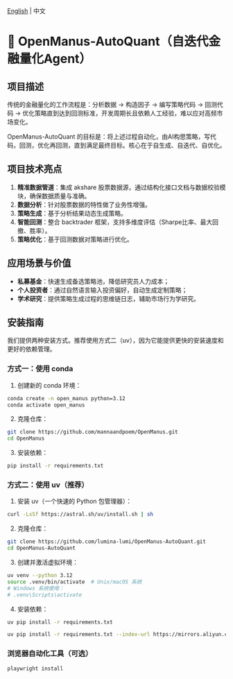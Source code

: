 
[English](README.md) | 中文


# 👋 OpenManus-AutoQuant（自迭代金融量化Agent）

## 项目描述

传统的金融量化的工作流程是：分析数据 → 构造因子 → 编写策略代码 → 回测代码 → 优化策略直到达到回测标准，开发周期长且依赖人工经验，难以应对高频市场变化。

OpenManus-AutoQuant 的目标是：将上述过程自动化，由AI构思策略，写代码，回测，优化再回测，直到满足最终目标。核心在于自生成、自迭代、自优化。

## 项目技术亮点

1. **精准数据管道**：集成 akshare 股票数据源，通过结构化接口文档与数据校验模块，确保数据质量与准确。
2. **数据分析**：针对股票数据的特性做了业务性增强。
3. **策略生成**：基于分析结果动态生成策略。
4. **智能回测**：整合 backtrader 框架，支持多维度评估（Sharpe比率、最大回撤、胜率）。
5. **策略优化**：基于回测数据对策略进行优化。

## 应用场景与价值

- **私募基金**：快速生成备选策略池，降低研究员人力成本；
- **个人投资者**：通过自然语言输入投资偏好，自动生成定制策略；
- **学术研究**：提供策略生成过程的思维链日志，辅助市场行为学研究。

## 安装指南

我们提供两种安装方式。推荐使用方式二（uv），因为它能提供更快的安装速度和更好的依赖管理。

### 方式一：使用 conda

1. 创建新的 conda 环境：

```bash
conda create -n open_manus python=3.12
conda activate open_manus
```

2. 克隆仓库：

```bash
git clone https://github.com/mannaandpoem/OpenManus.git
cd OpenManus
```

3. 安装依赖：

```bash
pip install -r requirements.txt
```

### 方式二：使用 uv（推荐）

1. 安装 uv（一个快速的 Python 包管理器）：

```bash
curl -LsSf https://astral.sh/uv/install.sh | sh
```

2. 克隆仓库：

```bash
git clone https://github.com/lumina-lumi/OpenManus-AutoQuant.git
cd OpenManus-AutoQuant
```

3. 创建并激活虚拟环境：

```bash
uv venv --python 3.12
source .venv/bin/activate  # Unix/macOS 系统
# Windows 系统使用：
# .venv\Scripts\activate
```

4. 安装依赖：

```bash
uv pip install -r requirements.txt

uv pip install -r requirements.txt --index-url https://mirrors.aliyun.com/pypi/simple/
```

### 浏览器自动化工具（可选）
```bash
playwright install
```

